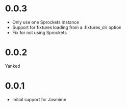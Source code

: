 0.0.3
===

* Only use one Sprockets instance
* Support for fixtures loading from a :fixtures_dir option
* Fix for not using Sprockets

0.0.2
===
Yanked

0.0.1
===

* Initial support for Jasmime